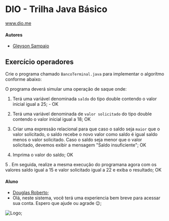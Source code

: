 # DIO - Trilha Java Básico
www.dio.me

#### Autores
- [Gleyson Sampaio](https://github.com/glysns)

## Exercício operadores
Crie o programa chamado `BancoTerminal.java` para implementar o algorítmo conforme abaixo:

O programa deverá simular uma operação de saque onde:

1. Terá uma variável denominada `saldo` do tipo double contendo o valor inicial igual a 25; - OK

2. Terá uma variável denominada de `valor solicitado` do tipo double contendo o valor inicial igual a 18; OK

3. Criar uma expressão relacional para que caso o saldo seja `maior` que o valor solicitado, o saldo recebe o novo valor como saldo é igual saldo menos o valor solicitado. Caso o saldo seja menor que o valor solicitado, devemos exibir a mensagem "Saldo insuficiente"; OK

4. Imprima o valor do saldo; OK

5 . Em seguida, realize a mesma execução do programana agora com os valores saldo igual a 15 e valor solicitado igual a 22 e exiba o resultado; OK

#### Aluno

- [Douglas Roberto](https://github.com/Kokadal);
- Olá, neste sistema, você terá uma experiencia bem breve para acessar sua conta. Espero que ajude ou agrade 😉;

![Logo](https://gartic.com.br/imgs/mural/ib/iblurrycake/doug-funny.png);
